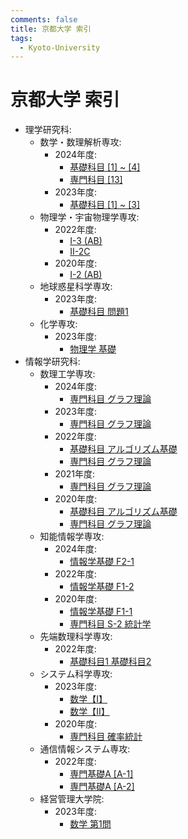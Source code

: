 ```yaml
---
comments: false
title: 京都大学 索引
tags:
  - Kyoto-University
---
```


# 京都大学 索引

- 理学研究科:
    - 数学・数理解析専攻:
        - 2024年度:
            - [基礎科目 \[1\] ~ \[4\]](science/math_2024_kiso_1_4.md)
            - [専門科目 \[13\]](science/math_2024_senmon_13.md)
        - 2023年度:
            - [基礎科目 \[1\] ~ \[3\]](science/math_2023_kiso_1_3.md)
    - 物理学・宇宙物理学専攻:
        - 2022年度:
            - [I-3 (AB)](science/phys_2022_I_3_AB.md)
            - [II-2C](science/phys_2022_II_2_C.md)
        - 2020年度:
            - [I-2 (AB)](science/phys_2020_I_2_AB.md)
    - 地球惑星科学専攻:
        - 2023年度:
            - [基礎科目 問題1](science/eps_2023_kiso_1.md)
    - 化学専攻:
        - 2023年度:
            - [物理学 基礎](science/chem_2023_phys_kiso.md)
- 情報学研究科:
    - 数理工学専攻:
        - 2024年度:
            - [専門科目 グラフ理論](informatics/amp_202308_graph_theory.md)
        - 2023年度:
            - [専門科目 グラフ理論](informatics/amp_202208_graph_theory.md)
        - 2022年度:
            - [基礎科目 アルゴリズム基礎](informatics/amp_202108_algorithm.md)
            - [専門科目 グラフ理論](informatics/amp_202108_graph_theory.md)
        - 2021年度:
            - [専門科目 グラフ理論](informatics/amp_202008_graph_theory.md)
        - 2020年度:
            - [基礎科目 アルゴリズム基礎](informatics/amp_201908_algorithm.md)
            - [専門科目 グラフ理論](informatics/amp_201908_graph_theory.md)
    - 知能情報学専攻:
        - 2024年度:
            - [情報学基礎 F2-1](informatics/ist_202308_kiso_f2_1.md)
        - 2022年度:
            - [情報学基礎 F1-2](informatics/ist_202108_kiso_f1_2.md)
        - 2020年度:
            - [情報学基礎 F1-1](informatics/ist_201908_kiso_f1_1.md)
            - [専門科目 S-2 統計学](informatics/ist_201908_senmon_s_2.md)
    - 先端数理科学専攻:
        - 2022年度:
            - [基礎科目1 基礎科目2](informatics/ams_202108_kiso_1_2.md)
    - システム科学専攻:
        - 2023年度:
            - [数学【I】](informatics/sys_202208_math_I.md)
            - [数学【II】](informatics/sys_202208_math_II.md)
        - 2020年度:
            - [専門科目 確率統計](informatics/sys_201908_senmon_stat.md)
    - 通信情報システム専攻:
        - 2022年度:
            - [専門基礎A \[A-1\]](informatics/cce_202108_senmonkiso_A_1.md)
            - [専門基礎A \[A-2\]](informatics/cce_202108_senmonkiso_A_2.md)
    - 経営管理大学院:
        - 2023年度:
          - [数学 第1問](management/2023_math_1.md)